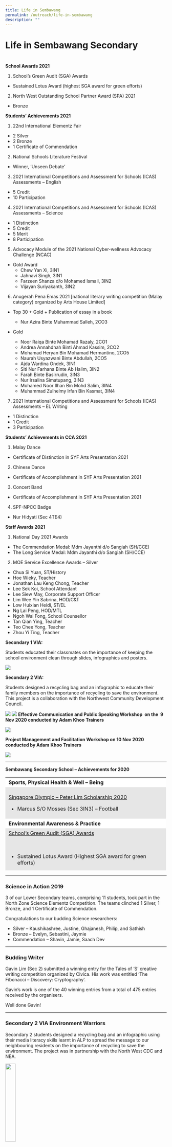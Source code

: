 ```yaml
---
title: Life in Sembawang
permalink: /outreach/life-in-sembawang
description: ""
---
```

# Life in Sembawang Secondary
# 

**School Awards 2021**

1. School’s Green Audit (SGA) Awards

*   Sustained Lotus Award (highest SGA award for green efforts)

2. North West Outstanding School Partner Award (SPA) 2021

*   Bronze

**Students’ Achievements 2021**

1. 22nd International Elementz Fair

*   2 Silver
*   2 Bronze
*   1 Certificate of Commendation

2. National Schools Literature Festival

*   Winner, ‘Unseen Debate’

3. 2021 International Competitions and Assessment for Schools (ICAS) Assessments – English

*   5 Credit
*   10 Participation

4. 2021 International Competitions and Assessment for Schools (ICAS) Assessments – Science

*   1 Distinction
*   5 Credit
*   5 Merit
*   8 Participation

5. Advocacy Module of the 2021 National Cyber-wellness Advocacy Challenge (NCAC)

*   Gold Award
    *   Chew Yan Xi, 3IN1
    *   Jahnavi Singh, 3IN1
    *   Farzeen Shanza d/o Mohamed Ismail, 3IN2
    *   Vijayan Suriyakanth, 3IN2

6. Anugerah Pena Emas 2021 \[national literary writing competition (Malay category) organized by Arts House Limited\]

*   Top 30 + Gold + Publication of essay in a book
    *   Nur Azira Binte Muhammad Salleh, 2CO3

*   Gold
    *   Noor Raiqa Binte Mohamad Razaly, 2CO1 
    *   Andrea Annahdhah Binti Ahmad Kassim, 2CO2 
    *   Mohamad Heryan Bin Mohamad Hermantino, 2CO5 
    *   Naurah Usyazwani Binte Abdullah, 2CO5 
    *   Ajda Wardina Ondek, 3IN1 
    *   Siti Nur Farhana Binte Ab Halim, 3IN2 
    *   Farah Binte Basirrudin, 3IN3 
    *   Nur Irsalina Simatupang, 3IN3 
    *   Mohamed Noor Ilhan Bin Mohd Salim, 3IN4 
    *   Muhammad Zulhelmy Irfan Bin Kasmat, 3IN4

7. 2021 International Competitions and Assessment for Schools (ICAS) Assessments – EL Writing

*   1 Distinction
*   1 Credit
*   3 Participation

**Students’ Achievements in CCA 2021**

1. Malay Dance

*   Certificate of Distinction in SYF Arts Presentation 2021

2. Chinese Dance

*   Certificate of Accomplishment in SYF Arts Presentation 2021

3. Concert Band

*   Certificate of Accomplishment in SYF Arts Presentation 2021

4. SPF-NPCC Badge

*   Nur Hidyati (Sec 4TE4)

**Staff Awards 2021**

1. National Day 2021 Awards

*   The Commendation Medal: Mdm Jayanthi d/o Sangiah (SH/CCE)
*   The Long Service Medal: Mdm Jayanthi d/o Sangiah (SH/CCE)

2. MOE Service Excellence Awards – Silver

*   Chua Si Yuan, ST/History
*   Hoe Wieky, Teacher
*   Jonathan Lau Keng Chong, Teacher
*   Lee Sek Koi, School Attendant
*   Lee Siew May, Corporate Support Officer
*   Lim Wee Yin Sabrina, HOD/C&T
*   Low Huixian Heidi, ST/EL
*   Ng Lai Peng, HOD/MTL 
*   Ngoh Wai Fong, School Counsellor
*   Tan Qian Ying, Teacher
*   Teo Chee Yong, Teacher
*   Zhou Yi Ting, Teacher

**Secondary 1 VIA:**

Students educated their classmates on the importance of keeping the school environment clean through slides, infographics and posters.

![](/images/sec1%20VIA.png)

**Secondary 2 VIA:**

Students designed a recycling bag and an infographic to educate their family members on the importance of recycling to save the environment. This project is a collaboration with the Northwest Community Development Council.

![](/images/sec2%20VIA.png)
![](/images/Sec2-rb3-1024x644.jpeg)
**Effective Communication and Public Speaking Workshop  on the  9 Nov 2020 conducted by Adam** **Khoo** **Trainers**

![](/images/effective%20comms.png)

**Project Management and Facilitation Workshop on 10 Nov 2020 conducted by Adam** **Khoo** **Trainers**

![](/images/project%20management.png)

* * *

**Sembawang Secondary School – Achievements for 2020**

<table width="491" style="box-sizing: inherit; border-collapse: collapse; border-spacing: 0px; max-width: 100%; height: 290px;"><tbody style="box-sizing: inherit;"><tr style="box-sizing: inherit; background: rgb(255, 255, 255);"><td style="box-sizing: inherit; padding: 5px 10px; width: 481.6px; text-align: left;"><strong style="box-sizing: inherit; font-weight: bold;">Sports, Physical Health &amp; Well – Being</strong></td></tr><tr style="box-sizing: inherit; background: rgb(230, 230, 230);"><td style="box-sizing: inherit; padding: 5px 10px; width: 481.6px;"><p style="box-sizing: inherit; font-size: 1em; text-align: left;"><span style="box-sizing: inherit; text-decoration: underline;">Singapore Olympic – Peter Lim Scholarship 2020</span></p><ul style="box-sizing: inherit;"><li style="box-sizing: inherit; text-align: left;">Marcus S/O Mosses (Sec 3IN3) – Football</li></ul></td></tr><tr style="box-sizing: inherit; background: rgb(255, 255, 255);"><td style="box-sizing: inherit; padding: 5px 10px; width: 481.6px;"><strong style="box-sizing: inherit; font-weight: bold;">Environmental Awareness &amp; Practice</strong></td></tr><tr style="box-sizing: inherit; background: rgb(230, 230, 230);"><td style="box-sizing: inherit; padding: 5px 10px; width: 481.6px;"><span style="box-sizing: inherit; text-decoration: underline;">School’s Green Audit (SGA) Awards</span><p style="box-sizing: inherit; font-size: 1em;">&nbsp;</p><ul style="box-sizing: inherit;"><li style="box-sizing: inherit;">Sustained Lotus Award (Highest SGA award for green efforts)</li></ul></td></tr><tr style="box-sizing: inherit; background: rgb(255, 255, 255);"><td style="box-sizing: inherit; padding: 5px 10px; width: 481.6px;"><strong style="box-sizing: inherit; font-weight: bold;">Community Awards</strong></td></tr><tr style="box-sizing: inherit; background: rgb(230, 230, 230);"><td style="box-sizing: inherit; padding: 5px 10px; width: 481.6px;"><span style="box-sizing: inherit; text-decoration: underline;">North West Outstanding School Partner Awards (SPA) 2020</span><p style="box-sizing: inherit; font-size: 1em;">&nbsp;</p><ul style="box-sizing: inherit;"><li style="box-sizing: inherit;">Silver</li></ul></td></tr><tr style="box-sizing: inherit; background: rgb(255, 255, 255);"><td style="box-sizing: inherit; padding: 5px 10px; width: 481.6px;">&nbsp;</td></tr><tr style="box-sizing: inherit; background: rgb(230, 230, 230);"><td style="box-sizing: inherit; padding: 5px 10px; width: 481.6px; text-align: center;"><strong style="box-sizing: inherit; font-weight: bold;">Student Awards</strong></td></tr><tr style="box-sizing: inherit; background: rgb(255, 255, 255);"><td style="box-sizing: inherit; padding: 5px 10px; width: 481.6px; text-align: center;"><strong style="box-sizing: inherit; font-weight: bold;">Cognitive</strong></td></tr><tr style="box-sizing: inherit; background: rgb(230, 230, 230);"><td style="box-sizing: inherit; padding: 5px 10px; width: 481.6px;"><p style="box-sizing: inherit; font-size: 1em; font-weight: 400;">21<sup style="box-sizing: inherit; font-size: 12px; line-height: 0; position: relative; vertical-align: baseline; top: -0.5em;">st</sup>&nbsp;Science Elements Competition (2020) – Gold Award</p><ul style="box-sizing: inherit; font-weight: 400;"><li style="box-sizing: inherit;">Chan Ting Ting Adelia Faith, 4TE1</li><li style="box-sizing: inherit;">Oon Shi En, 4TE1</li><li style="box-sizing: inherit;">Kyla Samuel David, 4TE1</li><li style="box-sizing: inherit;">Alagu Lakshmi Thiruppathi, 4TE1</li><li style="box-sizing: inherit;">Cheong Ying Zhe Justin, 4TE1</li></ul></td></tr><tr style="box-sizing: inherit; background: rgb(255, 255, 255);"><td style="box-sizing: inherit; padding: 5px 10px; width: 481.6px;"><p style="box-sizing: inherit; font-size: 1em; font-weight: 400;">SUTD 3D Printing and Design Innovation Challenge 2020</p><ul style="box-sizing: inherit; font-weight: 400;"><li style="box-sizing: inherit;">Runner-up</li></ul></td></tr><tr style="box-sizing: inherit; background: rgb(230, 230, 230);"><td style="box-sizing: inherit; padding: 5px 10px; width: 481.6px;"><p style="box-sizing: inherit; font-size: 1em; font-weight: 400;">2020 Animation and Game Making (AGM) Competition</p><ul style="box-sizing: inherit; font-weight: 400;"><li style="box-sizing: inherit;">Montoro Shannen Perez, 2CO5 – Animation category – Bronze</li><li style="box-sizing: inherit;">Kok Jun Qi, 3IN5 – Game category – Bronze</li></ul></td></tr><tr style="box-sizing: inherit; background: rgb(255, 255, 255);"><td style="box-sizing: inherit; padding: 5px 10px; width: 481.6px;"><p style="box-sizing: inherit; font-size: 1em; font-weight: 400;">18th National Secondary Schools Chinese Creative Writing Competition (organized by Singapore Hokkien Huay Kuan)</p><ul style="box-sizing: inherit; font-weight: 400;"><li style="box-sizing: inherit;">Teoh Ji En, 2CO1 – Lower Secondary Bronze Award</li></ul></td></tr><tr style="box-sizing: inherit; background: rgb(230, 230, 230);"><td style="box-sizing: inherit; padding: 5px 10px; width: 481.6px;"><p style="box-sizing: inherit; font-size: 1em; font-weight: 400;">Live On Design Competition (organized by National Organ Transplant Unit)</p><ul style="box-sizing: inherit; font-weight: 400;"><li style="box-sizing: inherit;">Ong Zi Yan, 3IN3 – Distinction</li></ul></td></tr><tr style="box-sizing: inherit; background: rgb(255, 255, 255);"><td style="box-sizing: inherit; padding: 5px 10px; width: 481.6px;"><p style="box-sizing: inherit; font-size: 1em; font-weight: 400;"><b style="box-sizing: inherit; font-weight: bold;">Community Awards</b></p></td></tr><tr style="box-sizing: inherit; background: rgb(230, 230, 230);"><td style="box-sizing: inherit; padding: 5px 10px; width: 481.6px;"><p style="box-sizing: inherit; font-size: 1em; font-weight: 400;">North West Outstanding All Rounder Student (OARS) Award 2020</p><ul style="box-sizing: inherit;"><li style="box-sizing: inherit; font-weight: 400;">Jezebel Olsen (Sec 4TE4)</li><li style="box-sizing: inherit; font-weight: 400;">Loke Lagu (Sec 4TE4)</li></ul></td></tr><tr style="box-sizing: inherit; background: rgb(255, 255, 255);"><td style="box-sizing: inherit; padding: 5px 10px; width: 481.6px;"><p style="box-sizing: inherit; font-size: 1em; font-weight: 400;"><b style="box-sizing: inherit; font-weight: bold;">Community service, adventure, skills development and physical recreation</b></p></td></tr><tr style="box-sizing: inherit; background: rgb(230, 230, 230);"><td style="box-sizing: inherit; padding: 5px 10px; width: 481.6px;"><span lang="EN-SG" style="box-sizing: inherit;">National Youth Achievement Award<u style="box-sizing: inherit;"></u><u style="box-sizing: inherit;"></u></span><p style="box-sizing: inherit; font-size: 1em;">&nbsp;</p><p style="box-sizing: inherit; font-size: 1em;"><u style="box-sizing: inherit;"></u><span lang="EN-SG" style="box-sizing: inherit;">·&nbsp;&nbsp;&nbsp;&nbsp;&nbsp;&nbsp;&nbsp;&nbsp;&nbsp;</span><u style="box-sizing: inherit;"></u><span lang="EN-SG" style="box-sizing: inherit;">Silver (15 students)<u style="box-sizing: inherit;"></u><u style="box-sizing: inherit;"></u></span></p><p style="box-sizing: inherit; font-size: 1em;"><u style="box-sizing: inherit;"></u><span lang="EN-SG" style="box-sizing: inherit;">·&nbsp;&nbsp;&nbsp;&nbsp;&nbsp;&nbsp;&nbsp;&nbsp;&nbsp;</span><u style="box-sizing: inherit;"></u><span lang="EN-SG" style="box-sizing: inherit;">Bronze (47 students)</span></p></td></tr><tr style="box-sizing: inherit; background: rgb(255, 255, 255);"><td style="box-sizing: inherit; padding: 5px 10px; width: 481.6px; text-align: center;"><span lang="EN-SG" style="box-sizing: inherit;"><b style="box-sizing: inherit; font-weight: bold;">Staff Awards</b></span></td></tr><tr style="box-sizing: inherit; background: rgb(230, 230, 230);"><td style="box-sizing: inherit; padding: 5px 10px; width: 481.6px; text-align: center;"><span lang="EN-SG" style="box-sizing: inherit;"><b style="box-sizing: inherit; font-weight: bold;">National Day Awards</b></span></td></tr><tr style="box-sizing: inherit; background: rgb(255, 255, 255);"><td style="box-sizing: inherit; padding: 5px 10px; width: 481.6px;"><p style="box-sizing: inherit; font-size: 1em; font-weight: 400;">The Commendation Medal</p><ul style="box-sizing: inherit; font-weight: 400;"><li style="box-sizing: inherit;">Mr Loke Cheok Meng Shamen (Year Head (Upper Sec)</li></ul></td></tr><tr style="box-sizing: inherit; background: rgb(230, 230, 230);"><td style="box-sizing: inherit; padding: 5px 10px; width: 481.6px;">The Long Service Medal<u style="box-sizing: inherit;"></u><u style="box-sizing: inherit;"></u><p style="box-sizing: inherit; font-size: 1em;">&nbsp;</p><p style="box-sizing: inherit; font-size: 1em;"><u style="box-sizing: inherit;"></u>·&nbsp;&nbsp;&nbsp;&nbsp;&nbsp;&nbsp;&nbsp;&nbsp;&nbsp;<u style="box-sizing: inherit;"></u>Mdm Ng Lai Peng (HOD/MT)<u style="box-sizing: inherit;"></u><u style="box-sizing: inherit;"></u></p><p style="box-sizing: inherit; font-size: 1em;"><u style="box-sizing: inherit;"></u>·&nbsp;&nbsp;&nbsp;&nbsp;&nbsp;&nbsp;&nbsp;&nbsp;&nbsp;<u style="box-sizing: inherit;"></u>Mr Abdul Rashid Bin Jumadi (Education Workshop Instructor)</p></td></tr><tr style="box-sizing: inherit; background: rgb(255, 255, 255);"><td style="box-sizing: inherit; padding: 5px 10px; width: 481.6px; text-align: center;"><b style="box-sizing: inherit; font-weight: bold;">Caring Teacher Awards</b></td></tr><tr style="box-sizing: inherit; background: rgb(230, 230, 230);"><td style="box-sizing: inherit; padding: 5px 10px; width: 481.6px;">The Caring Teacher Awards 2020 (organized by NIE) – School Level (Secondary)<u style="box-sizing: inherit;"></u><u style="box-sizing: inherit;"></u><p style="box-sizing: inherit; font-size: 1em;">&nbsp;</p><p style="box-sizing: inherit; font-size: 1em;"><u style="box-sizing: inherit;"></u>·&nbsp;&nbsp;&nbsp;&nbsp;&nbsp;&nbsp;&nbsp;&nbsp;&nbsp;<u style="box-sizing: inherit;"></u>Ms Tan Qian Ying<u style="box-sizing: inherit;"></u><u style="box-sizing: inherit;"></u></p><p style="box-sizing: inherit; font-size: 1em;"><u style="box-sizing: inherit;"></u>·&nbsp;&nbsp;&nbsp;&nbsp;&nbsp;&nbsp;&nbsp;&nbsp;&nbsp;<u style="box-sizing: inherit;"></u>Mr Oon Boon Keong<u style="box-sizing: inherit;"></u><u style="box-sizing: inherit;"></u></p><p style="box-sizing: inherit; font-size: 1em;"><u style="box-sizing: inherit;"></u>·&nbsp;&nbsp;&nbsp;&nbsp;&nbsp;&nbsp;&nbsp;&nbsp;&nbsp;<u style="box-sizing: inherit;"></u>Mdm Zhou Yi Ting</p></td></tr></tbody></table>

* * *

### Science in Action 2019

3 of our Lower Secondary teams, comprising 11 students, took part in the North Zone Science Elementz Competition. The teams clinched 1 Silver, 1 Bronze, and 1 Certificate of Commendation.

Congratulations to our budding Science researchers:

*   Silver – Kaushikashree, Justine, Ghajanesh, Philip, and Sathish
*   Bronze – Evelyn, Sebastini, Jaymie
*   Commendation – Shavin, Jamie, Saach Dev

* * *

### Budding Writer

Gavin Lim (Sec 2) submitted a winning entry for the Tales of ‘S’ creative writing competition organized by Civica. His work was entitled ‘The Fibonacci – Discovery: Cryptography’.

Gavin’s work is one of the 40 winning entries from a total of 475 entries received by the organisers.

Well done Gavin!

* * *

### Secondary 2 VIA Environment Warriors

Secondary 2 students designed a recycling bag and an infographic using their media literacy skills learnt in ALP to spread the message to our neighbouring residents on the importance of recycling to save the environment. The project was in partnership with the North West CDC and NEA.


<img src="/images/Recycling-Bag-522x1024.png" 
     style="width:25%">

Recycling Bag designed by students.

* * *

### Secondary 1 VIA Environment Warriors

Secondary 1 students picked litter at East Coast Park to raise awareness of the consequences of not throwing litter into the bin. After which, students designed digital posters to educate their peers.

![](/images/VIA1.png)

* * *

### Chinese Dance – Debut SYF Performance 2019

A newly established CCA in Sembawang Secondary School, the Chinese Dance team participated in the 2019 Singapore Youth Festival and achieved the Certificate of Accomplishment. The team has learnt the importance of teamwork and developed cultural awareness through performing arts.

![](/images/Chinese-Dance.jpeg)

* * *

### **Budding Scientists @ SMB**

“Sembawang Secondary School participated in the 20th International Elementz Science Research Conference and Exhibition (2019) organized by Anderson Serangoon Junior College. Elementz is a prestigious annual competition that accords recognition to students who have conducted exemplary scientific research.

This year, one team – comprising of five Secondary 4 students – was put forward to present their scientific findings and exchange views with other young scientists from Singapore and overseas during the conference. Heng Yu Jie, Looh Shi Xiang Skyler, Shiu Julius Billian, R Karthik and Wai Qi Min spent two months refining and executing their research project.

The project entitled “Upside-down gardening: A complementary method to enhance Singapore’s urban gardens” aimed to maximize the limited space in Singapore’s burgeoning urban gardens, allowing everyday Singaporeans to produce their own organic fruits, vegetables and herbs right in their own homes. The project objectives were to ascertain how this form of gardening affects the yield and productivity of common garden plants. Through this project, a model for a home-grown upside-down garden was established and made available for replication to expand the green areas in Singapore.

The team was conferred the Bronze Award by the Guest of Honour, Mr Tan Bee Teck (MOE’s Director of IT, and GovTech’s Cluster Director for Education) at the conclusion of the Elementz Conference. This is a testament to the students’ dedication to sound scientific experimentation and commitment to excellence. The students would like to extend their gratitude to Mrs Johanna Santarossa (teacher mentor), Mr Ernest Yu, Mr Wong Jie, Mr Singh, Mr Lee and Mr Goh for their unwavering support and guidance throughout the Conference.

![](/images/2019-Elementz-Science-Competition.jpeg)

* * *

### **Secondary 4 and 5 VIA Carnival**

Secondary 4 and 5 students planned and executed the VIA Carnival on 30th March 2019, with  various activity booths which attracted many parents, teachers, and students. The VIA carnival is a means for graduating students to showcase their journey towards becoming Leaders & Change-Makers in serving the community.

![](/images/VIA-1.jpeg)

![](/images/VIA-2.jpeg)

* * *

### **Emerging Leaders in Action**

A 2D/1 N residential leadership camp was conducted on Friday 15 and Saturday 16 March 2019. Student Leader EXCOs planned the programme for the Sec 2 student leaders with the objective of enhancing leadership skills and building better team dynamism.

![Elc Camp](https://sembawangsec.moe.edu.sg/wp-content/uploads/2019/04/ELC-Camp.jpg)

* * *

### SMB Youth Run

Our annual SMB YOUTH RUN was held on Friday 8 March 2019 at the Lower Seletar Reservoir for the second year. Staff and students were in high spirits and actively participated in the mass run. The Youth Run develops SMB House spirit and provides opportunity for students and staff to engage in a healthy workout.

[![Yr1](https://sembawangsec.moe.edu.sg/wp-content/uploads/2019/04/YR1-150x150.jpg)](https://sembawangsec.moe.edu.sg/wp-content/uploads/2019/04/YR1.jpg)

[![Yr2](https://sembawangsec.moe.edu.sg/wp-content/uploads/2019/04/YR2-150x150.jpg)](https://sembawangsec.moe.edu.sg/wp-content/uploads/2019/04/YR2.jpg)

[![Yr3](https://sembawangsec.moe.edu.sg/wp-content/uploads/2019/04/YR3-150x150.jpg)](https://sembawangsec.moe.edu.sg/wp-content/uploads/2019/04/YR3.jpg)

[![Yr4](https://sembawangsec.moe.edu.sg/wp-content/uploads/2019/04/YR4-150x150.jpg)](https://sembawangsec.moe.edu.sg/wp-content/uploads/2019/04/YR4.jpg)

  

[![Yr5](https://sembawangsec.moe.edu.sg/wp-content/uploads/2019/04/YR5-150x150.jpg)](https://sembawangsec.moe.edu.sg/wp-content/uploads/2019/04/YR5.jpg)

[![Yr6](https://sembawangsec.moe.edu.sg/wp-content/uploads/2019/04/YR6-150x150.jpg)](https://sembawangsec.moe.edu.sg/wp-content/uploads/2019/04/YR6.jpg)

[![Yr7](https://sembawangsec.moe.edu.sg/wp-content/uploads/2019/04/YR7-150x150.jpg)](https://sembawangsec.moe.edu.sg/wp-content/uploads/2019/04/YR7.jpg)

[![Yr8](https://sembawangsec.moe.edu.sg/wp-content/uploads/2019/04/YR8-150x150.jpg)](https://sembawangsec.moe.edu.sg/wp-content/uploads/2019/04/YR8.jpg)

  

[![Yr9](https://sembawangsec.moe.edu.sg/wp-content/uploads/2019/04/YR9-150x150.jpg)](https://sembawangsec.moe.edu.sg/wp-content/uploads/2019/04/YR9.jpg)

[![Yr10](https://sembawangsec.moe.edu.sg/wp-content/uploads/2019/04/YR10-150x150.jpg)](https://sembawangsec.moe.edu.sg/wp-content/uploads/2019/04/YR10.jpg)

[![Yr11](https://sembawangsec.moe.edu.sg/wp-content/uploads/2019/04/YR11-150x150.jpg)](https://sembawangsec.moe.edu.sg/wp-content/uploads/2019/04/YR11.jpg)

[![Yr12](https://sembawangsec.moe.edu.sg/wp-content/uploads/2019/04/YR12-150x150.jpg)](https://sembawangsec.moe.edu.sg/wp-content/uploads/2019/04/YR12.jpg)

  

[![Yr13](https://sembawangsec.moe.edu.sg/wp-content/uploads/2019/04/YR13-150x150.jpg)](https://sembawangsec.moe.edu.sg/wp-content/uploads/2019/04/YR13.jpg)

[![Yr14](https://sembawangsec.moe.edu.sg/wp-content/uploads/2019/04/YR14-150x150.jpg)](https://sembawangsec.moe.edu.sg/wp-content/uploads/2019/04/YR14.jpg)

[![Yr15](https://sembawangsec.moe.edu.sg/wp-content/uploads/2019/04/YR15-150x150.jpg)](https://sembawangsec.moe.edu.sg/wp-content/uploads/2019/04/YR15.jpg)

[![Yr16](https://sembawangsec.moe.edu.sg/wp-content/uploads/2019/04/YR16-150x150.jpg)](https://sembawangsec.moe.edu.sg/wp-content/uploads/2019/04/YR16.jpg)

  

[![Yr17](https://sembawangsec.moe.edu.sg/wp-content/uploads/2019/04/YR17-150x150.jpg)](https://sembawangsec.moe.edu.sg/wp-content/uploads/2019/04/YR17.jpg)

  

* * *

### Silver Award

[![Silver Award](https://sembawangsec.moe.edu.sg/wp-content/uploads/2019/04/Silver-Award.jpg)](https://sembawangsec.moe.edu.sg/wp-content/uploads/2019/04/Silver-Award.jpg)

Silver Award

* * *

### **SMB celebrates Total Defence Day**

The Total Defence theme for 2019 is “Together We Keep Singapore Strong”, which focuses on the many ways we can put Total Defence into action in our everyday lives. For Sembawang Secondary this year, we invited Lieutenant Colonel Richard Koh, Commandant NCC, to share about his various experiences while working as a regular in the military, as well as how these are related to the five pillars of Total Defence.

LTC Koh’s sharing was engaging for the students, where they learnt about resilience and responsibility through the sharing of his interesting anecdotes. Not only that, they were also able to see the importance and relevance of Total Defence in their everyday life, and why it is important to practice and commemorate Total Defence – As no one owes Singapore a living, and it is our duty and responsibility to protect the country.

The students were also introduced to the sixth pillar of Defence – Digital Defence, where they learnt that cyber-security threats and disinformation are a serious danger to Singapore, and why the citizens of Singapore need to be vigilant against them. All in all, the commemoration of Total Defence was a meaningful affair at Sembawang Secondary and the students were able to understand that Total Defence is not just a yearly affair, but also an everyday responsibility.

![Total Defence 2019](https://sembawangsec.moe.edu.sg/wp-content/uploads/2019/04/Total-Defence-2019.png)

* * *

### **Chinese New Year 2019** 

SMB celebrated Chinese New Year on  4 Feb 2019. Students used red packets to decorate their classes, and prepared hampers for various beneficiaries. This is an annual activity to promote respect and care for others. As is our usual practice, we also hosted residents of the Singapore Christian Home during the celebrations. Our guests were treated to a showcase of festivities, and received goodie bags to add to the joyous occasion. All in attendance also reflected on the significance of CNY and the rich cultural diversity in our country.

![Chinese New Year 2019](https://sembawangsec.moe.edu.sg/wp-content/uploads/2019/04/Chinese-New-Year-2019.jpg)

* * *

### History Challenge

Secondary 3 Express History students Benjamin Teng, Muhd Darwin, Dahlia, and Haziem Qawiem participated in the MOE History Challenge on 27 June 2018. The event was supported by the NUS History Department.

Through the History Challenge, our students were able to engage in the disciplinary aspects of history, display in-depth knowledge of the subject and apply conceptual understanding across different periods. The students also attended a seminar by Dr Ho Chi Tim on _Nation-building in Historical Context._ Students were challenged to explore the history of colonial Singapore.

[![History](https://sembawangsec.moe.edu.sg/wp-content/uploads/2018/10/History.jpg)](https://sembawangsec.moe.edu.sg/wp-content/uploads/2018/10/History.jpg)

* * *

### Pursuing Joy of Learning in Math

International Competitions and Assessments for Schools (ICAS) for Mathematics

*   12 Merit, 6 Credit and 2 Distinctions

Singapore Mathematical Olympiad (SMO)

*   1 honourable mention (Junior Category)

[![Math Olympian](https://sembawangsec.moe.edu.sg/wp-content/uploads/2018/10/Math-Olympian.jpg)](https://sembawangsec.moe.edu.sg/wp-content/uploads/2018/10/Math-Olympian.jpg)

* * *

### Leaders and Change-Makers in Action

Secondary 3 students visited residents from Sunlove Home at Marsiling and Thye Hua Kwan Senior Activities Centre at Ang Mo Kio. During the visit, students interacted with the Sunlove Home residents and played interactive games with them. They also helped to paint old and rusty gates of some of the residents’ homes. Sec 3 change-makers have shown care and concern for the community. Well done!

[![Sec 3 Via](https://sembawangsec.moe.edu.sg/wp-content/uploads/2018/10/Sec-3-VIA-217x300.jpg)](https://sembawangsec.moe.edu.sg/wp-content/uploads/2018/10/Sec-3-VIA.jpg)

* * *

### Budding Writers in Action

Muhammad Hidayat with this short story titled ‘Gara-Gara Kaca Mata’ (Because of a pair of glasses) published in the Berita Harian’s (BH) Gen-G on 27th September 2018. He was also awarded a book prize by Berita Harian, Singapore Press Holdings.[![Budding Writers 1](https://sembawangsec.moe.edu.sg/wp-content/uploads/2018/10/Budding-Writers-1-225x300.jpg)](https://sembawangsec.moe.edu.sg/wp-content/uploads/2018/10/Budding-Writers-1.jpg)

Dg Muhammad Aqil with this short story titled ‘Terselamat’ (Saved) published in the Berita Harian’s (BH) Gen-G on 1st October 2018. He was also awarded a book prize by Berita Harian, Singapore Press Holdings.

[![Budding Writers 2](https://sembawangsec.moe.edu.sg/wp-content/uploads/2018/10/Budding-Writers-2-e1539913336870-225x300.jpg)](https://sembawangsec.moe.edu.sg/wp-content/uploads/2018/10/Budding-Writers-2.jpg)

* * *

### T-Net Club Champs

On 25 and 26 Aug 2018, our soccer boys participated in the T-Net Club competition jointly organised by N-Net club and Punggol Secondary School. Both divisions emerged as champions. Well done Sembawang!

[![Tnet](https://sembawangsec.moe.edu.sg/wp-content/uploads/2018/09/TNET.jpg)](https://sembawangsec.moe.edu.sg/wp-content/uploads/2018/09/TNET.jpg)

* * *

### 2018年全国中学编采比赛  
Create Your Own Newspaper Competition

胜宝旺中学参加了由《早号逗号》和华文学习委员会主办的“全国中学生编采比赛“，荣获了低年级组三等奖。得奖名单：  
李心儿 Cassandra Lee Xin Er, 周恩嘉 Choh En Jia, 林湧翔 Samuel Lim Yong Xiang, 郑紫静 Tee Zi Jing

[![Chinese Newspaper 1](https://sembawangsec.moe.edu.sg/wp-content/uploads/2018/09/Chinese-Newspaper-1.jpg)](https://sembawangsec.moe.edu.sg/wp-content/uploads/2018/09/Chinese-Newspaper-1.jpg)

[![Chinese Newspaper 2](https://sembawangsec.moe.edu.sg/wp-content/uploads/2018/09/Chinese-Newspaper-2.jpg)](https://sembawangsec.moe.edu.sg/wp-content/uploads/2018/09/Chinese-Newspaper-2.jpg)

[![](https://sembawangsec.moe.edu.sg/wp-content/uploads/2018/09/Chinese-Newspaper-3-205x300.jpg)](https://sembawangsec.moe.edu.sg/wp-content/uploads/2018/09/Chinese-Newspaper-3.jpg)

* * *

###  Champion Debaters

On 21 July, our Secondary 4 Literature students participated in the Debate competition at the National Schools Literature Festival 2018, which is the biggest literary festival for students in Singapore and has provided a powerful platform to develop students’ passion and love for literature. We are proud to announce that our team emerged Champion for the Upper Secondary Unseen Debate Competition as our representatives impressed the judges with their articulate and persuasive presentations.

![Champion Debaters](https://sembawangsec.moe.edu.sg/wp-content/uploads/2018/09/Champion-Debaters.jpg)

* * *

### **SMB@Maker Faire Singapore 2018  
_August 2018_**

At the recent public event, held between 17 and 19 August, we showcased creations by our students at an exhibit under the Infocom Media Development Authority (IMDA). A total of 10 schools were selected to feature their Digital Maker projects after attending a workshop to code a Micro:bit using a simple programming software and apply their coding knowledge to make scientifically-sound and technologically-enhanced products. Our students had the opportunity to interact with members of the public and explain how their projects would be used to help the larger community. One of the two projects aim to help children overcome their fear of the dark while the other was created with the intention to help the elderly see better in the dark.

![](https://sembawangsec.moe.edu.sg/wp-content/uploads/2018/09/MF-1024x360.jpg)

* * *

### **We Are Singapore!  
**August 2018

National Day Celebrations 2018 started off with an observance ceremony by selected uniformed group members. The Hall was a sea of red and white as both staff and students of the school came dressed in our national colours. What followed were some games and a singalong session of our favourite National Day songs.  Here are some well-wishes from our students for Singapore!

_“Happy Birthday Singapore!  I hope we will continue to prosper and grow together!  Without Singapore, all of us would not be where we are today.”_  
_Brenda Muk, 4TE1_

_Happy Birthday Singapore!  We hope that Singapore will continue to strive for the better and our country will continue to celebrate our diversity for years to come._  
_Jason Yeo, 4TE1_

![Ndp2018](https://sembawangsec.moe.edu.sg/wp-content/uploads/2018/08/NDP2018.jpg)

* * *

### National Day 2018

![](https://sembawangsec.moe.edu.sg/wp-content/uploads/2018/08/11.jpg)

![National Day 2](https://sembawangsec.moe.edu.sg/wp-content/uploads/2018/08/12.jpg)

![National Day 3](https://sembawangsec.moe.edu.sg/wp-content/uploads/2018/08/13.jpg)

![National Day 4](https://sembawangsec.moe.edu.sg/wp-content/uploads/2018/08/14.jpg)

* * *

### National Service – The Call of Duty

![](https://sembawangsec.moe.edu.sg/wp-content/uploads/2018/08/National-Service-Talk-1024x768.jpg)

(from left to right: Mr Shamen Loke/YH, Mr Hasnol Bin Lokman (Class of 2011), Mr Muhammad Syafiq Bin Mohd Sharif (class of 2012), Mr Lim Zhi Wen Nichol (class of 2011), Mr Asraf Bin Asuir (class of 2011), Mr Ong Wei Jin/HOD CCE)

4 of our alumni visited the school to address the Secondary 3 students on National Service (NS) and its importance. The 4 NSmen also shared tips on preparation for NS, and their personal journeys in NS.

* * *

### Sound of Unity

Unity in Diversity, Vibrancy in Colours and Community Harmony! All these paint the picture of our community. As part of our CCE curriculum, our Values-In-Action (VIA) project helps to create an awareness of community issues and also encourages action and advocacy. To increase the sense of belonging within the Sembawang Community, our secondary 2 students embarked on a Mural Painting VIA project this year.

The idea was conceived in 2017 when selected secondary 2 students presented their Applied Learning Programme (ALP) project at the Canberra Day event. Their idea was to foster a sense of community belonging and harmony within Sembawang Community by putting up Mural Paintings depicting art works that combine different ethnic instruments around the HDB blocks in Sembawang estate. During the presentation, the project idea was well-received by the residents and MP for Sembawang GRC (Canberra), Dr Lim Wee Kiak. Thus, in 2018, the school decided to implement the project which involved all the students from the secondary 2 classes as part of their VIA project. The duration of the project lasted one semester, from January to May 2018, and their completed works had just been put up recently. The integration of Citizenship Education (CE) through this VIA project had a great impact on our students. Our students found the project to be meaningful and have created a positive impact on the community.

![](https://sembawangsec.moe.edu.sg/wp-content/uploads/2018/08/Mural-1024x563.png)

**Students’ Thoughts on the Project…**

**ARNAVI D/O TAMILSELVEN (2CO5)** – I have learnt the values of Respect and Responsibility. This project is a group effort. I have learnt that we need to respect our team-mates’ opinion and also do our own part in the project. Through the mural painting project, I have learnt about instruments that symbolise the different races. Combining them together allows one to think about living harmoniously.

**NUR AQIILAH BINTE SALAHUDIN (2CO4)** – I used my creativity to do the art work, which allows my brain to think constantly. When we received feedback about the art work, I learnt to be resilient by being receptive to the feedback, being positive and making amendments to enhance it. I was able to think out of the box and persevere in completing the art piece to benefit the Sembawang Community.

* * *

### Helping Hands

HOD PE/CCA Mr Janarthanam was busy training our school boys for an upcoming Track and Field Championship at Woodlands stadium when he noticed a man who had suddenly collapsed to the ground clutching desperately onto the blades of grass where he had fallen. Just a few moments before that, the man had walked past Mr Janar and his students!

Sensing that the man needed help, Mr Janar and the boys strode quickly to render help. Several other concerned public members also gathered around the man.

HOD quickly ordered 2 of his students to inform stadium stewards the incident and to bring along an AED device. HOD also informed one of the boys to call for an ambulance. Other members of the public who were there also tried to render aid to the stricken man. As there was no response from the man and no visible sign of breathing, HOD then applied chest compressions. Others also helped to revive the man.

After some time, stadium stewards and experienced lifeguards from the nearby Woodlands swimming pool arrived and proceeded to administer the AED while still trying to give compressions. A total of two shocks were given before the emergency services arrived and took over.![](https://sembawangsec.moe.edu.sg/wp-content/uploads/2018/08/Helping-Hands-300x200.jpg)

Mr Janar added, “As for our school boys, I’m proud that they responded in such an emergency showing care and concern and displaying civic mindedness.”

A month after the incident, Mr Janar received a phone call from officers of the Woodlands stadium to convey the message that the man was put in intensive care unit for three days before regaining consciousness. He wanted very much to thank the boys and those who attended to him and managed to do so at a national ceremony on 4 Feb 2018 at the OCBC Arena Sports Hub where Mr Janar and his students received Certificates of Commendation as part of Survivor Awards 2018. Mr Janar and his students also received a congratulatory note from Minister for Education, Mr Ng Chee Meng.

CPR is taught to all Sec 1 and Sec 2 students in Term 3 during the Outdoor Education lesson as part of the PE syllabus.

Kudos to Sembawang!

* * *

### Lights, Camera, Geography!

“Sembawang is special. How can we make it even better?” asks Mdm Masriani of her Secondary 2 Geography students. Thus commences her students’ journey into creative problem-solving for the current batch of Sec 2 students as part of their Applied Learning Programme in Geography.

As part of introducing students to geographical investigations in Housing, students in Sembawang Secondary School are challenged each year to identify ways to improve the community in Sembawang.

Working in groups of 4, students interview residents and collate data to gather information on the needs of residents in the school’s neighbourhood. Back in the school, students then propose creative solutions to improve the community. The twist? Students are only allowed to present their information in a self-made 3-minute video production. Wondering why? At Sembawang, we combine Geography with Media Literacy — so that our students not only find solutions but know how to present them!

![](https://sembawangsec.moe.edu.sg/wp-content/uploads/2018/08/Geo2-267x300.jpg)

The solutions proposed by students include improvements to the transport facilities, building a hawker centre for residents, and encouraging the return of trays at food courts. As for Cinta and her group, they zoomed in on improving the social etiquette in food courts and hawker centres.

Ninuri Ruwansi, a Sec 2 student, shared her experience. ‘We interviewed residents to find out how to further develop the facilities in Sembawang and most mentioned that the cleanliness of the food court could be further improved. Through our observation, we realized that this could be because customers at food courts usually do not return their trays. In order to raise the awareness of the consequences of not returning the trays, we prepared stickers for the food tables as a reminder to the patrons of the food courts.”

“At first I found the task challenging. We were hesitant to ask the residents our interview questions as we were not sure if they would be able to understand our questions that is mostly based on Geography concepts. We learnt to adapt and break it down into many simpler questions.” says Cinta Hannah Binte Hairulzahri, a group leader.

![](https://sembawangsec.moe.edu.sg/wp-content/uploads/2018/08/Geo1-300x199.jpg)

“It was also difficult to get residents to be featured in our video. Most of them were shy and walked away from us upon knowing our request. However, we persevered and were able to get more than the required number of respondents needed.” added Ninuri.

“These learning experiences are all part of developing our students to be change-makers and to impact the community positively. In addition, this project builds confidence and opens students up to the possibilities afforded by digital tools,” says Ms Munirah, the project coordinator and Geography Subject Head.

Ms Munirah adds, “Students are inherently creative and we are merely unleashing this creativity for the greater good.”

* * *

### Boats Ahoy!

In 2016, Sembawang Secondary School opted to introduce Dragon Boating into our outdoor education enrichment programme for Sec 2 students. What appealed to us was the inherent teamwork and resilience which can be developed through the sport. In addition, dragon boating blended suitably with our Learning for Life programme.

![](https://sembawangsec.moe.edu.sg/wp-content/uploads/2018/08/Dragon-Boat-300x206.jpg)

We believe that teamwork, caring for one another, and resilience are traits that are vital for our students so that they can become confident and concerned citizens of the future. Our aim was also to expose students to outdoor experiential learning so that they will be engaged in lifelong physical fitness pursuits when they graduate from school and into life. As part of the programme, our students learnt the necessary skills, knowledge, and risk management planning required for such a sport.

The introduction of dragon boating has been well received by student and teachers alike. It allows students to be bold, to pursue adventure, and to persevere,” says Mr S. Janarthanam, HOD PE & CCA.

* * *

### Sembawang is 20!

Guests were treated to innovative student entertainment acts at Sembawang Secondary’s 20th Speech and Prize-Giving Day on 13 April 2018. The Guest of Honour was Dr Lim Wee Kiak, Advisor to Canberra Grassroots Organisations.

This Year’s theme – ‘The Best Me’ – is a shout-out to the school community to continue to strive for progress in all spheres in our journey towards excellence.

Almost 200 staff and students received awards. The event was also graced by the school’s first Principal Mrs Tang-Chan Yueh Tarn. The ceremony closed off with a dinner reception, but not before a gusto performance of the school song led by our Student Councillors.

![](https://sembawangsec.moe.edu.sg/wp-content/uploads/2018/08/Speech-Day.png)

Strive, Serve and Soar Sembawang!

* * *

### SMB Youth Games

### 29 June 2018

The much awaited SMB Youth Games was held at the Woodlands Stadium this year. The students and staff entered into the spirit of the occasion by donning the House Attire. The event started off at 7.30am with Morning Assembly followed by the Opening Ceremony. The first event was the Mass Run. It was lovely to see many our students determined to complete the Mass Run in the fastest possible time. Once the 100m races began, the air was filled with the cheering for the athletes.

However, it started to rain at about 9am and everyone took shelter at the grandstand after the lightning alert. While waiting for the rain to subside and the lightning alert to go away, students and teachers practised their House cheering. The wet weather continued but the SMB spirit was not dampened. Blue Marlins was leading the SMB Youth Games when we ended the event. Despite the rain, we all had fun running the Mass Run, cheering for the athletes and enjoying the refreshment that was provided.  Well done to all who took part!

![Youth Run 2018](https://sembawangsec.moe.edu.sg/wp-content/uploads/2018/07/Youth-Run-2018.png)

* * *

### **Explorations in Sci – Fun with Micro:bits’ Workshop  
**

### **_May_**

The Science Department, led by teacher champion Mr Gary Lim, and supported by Ms Tan Hui Nah, Ms Caroline Eu, and our ICT Associate Ms Elynn Pang, ran a three day coding workshop for the Secondary 1E students. In this workshop, students had the opportunity to code a Micro:bit using a simple programming software and apply their coding knowledge to make scientifically-sound and technologically-enhanced products.

Students enjoyed creating products such as automatic sensor lights and musical keyboards during the workshop. Some of their products were submitted to be showcased at the upcoming Maker Faire Singapore exhibition and we are proud that 2 projects were selected! Sembawang Secondary School is one of 10 schools selected by Info-communications Media Development Authority to be a part of this public event.

The students involved in the selected works are Siah Jaymie (1EX2), Adreeana Nasrin Binti Mohidin (1EX2), Evelyn Carolyn Indriani Binte Aman (1EX2) and Sebastini Faith Manimohan (1EX2).

Video Player

00:00

01:15

* * *

Secondary 1 Drama Enrichment Programme
======================================

### Term 1 – 2

Our Secondary 1 Literature students got to experience drama first hand through an 8-week drama workshop series. Using their literature play-text _Cars and other plays_, the students gained a deeper understanding of the plays that they were studying as well as what drama entails when it is performed, bringing what they learn to life.

_“The programme is very useful, and it makes us work together. I even think that it should carry on next year for the new secondary 1 pupils!”_  
NG KAI BOON, 1EX1

_“I am way too shy to speak up at first, but now I can speak with confidence.”_  
YEE SHIN, 1EX4

_“I learnt that if I think positively, I can achieve what I want.”_  
TASMIYAH, 1EX1

![Drama](https://sembawangsec.moe.edu.sg/wp-content/uploads/2017/04/Drama.jpg)

* * *

### Speech and Prize Giving Day 2018

### 13 April 2018

The Speech and Prize Giving Day was a special one because it is also Sembawang Secondary School’s 20th birthday. It was a celebration of both our staff and student’s achievements as well as the diverse talents that exist in our vibrant school community. A ceremonial parade also showcased the grit and discipline of our uniformed groups. Our Guest of Honour, Dr Lim Wee Kiak, Advisor to the Canberra Grassroots Organisations, joined in our celebrations as he reminisced with us on our journey thus far. It was a day that celebrated the past, present and future of our school.

![Speech Day 1](https://sembawangsec.moe.edu.sg/wp-content/uploads/2017/04/SP11.jpg)

![Speech Day 2](https://sembawangsec.moe.edu.sg/wp-content/uploads/2017/04/123-1.jpg)

* * *

Mother Tongue Fortnight (March)
===============================

Students’ Reflections
---------------------

中医

_3E 伟伦_

这次的中医活动让我们认识了更多关于中医的知识。中医师解除了几个我们对中医的误解，像是学会中医就可以为别人“点穴”等。除此之外，她还告诉了我们一些中医的小贴士，像是头疼应该按哪个部位可以改善。这次的活动让我们更加认识中医，而不是一说到医术就只想到西医。

![MTFNChineseMed](https://sembawangsec.moe.edu.sg/wp-content/uploads/2017/04/MTFNChineseMed.jpg)

相声

_3E伟伦_

我觉得这是一个富有意义的活动，因为这次的活动让我校学生有一个机会可以接触到这门深奥的艺术。主讲老师—小孟老师生动地告诉我们现今的相声是什么样的，我也知道了相声不只是老人会接触的领域，现在很多年轻人也对相声产生浓厚的兴趣。小孟老师告诉我们相声的基本知识，以及几种不同类型的相声，让我受益良多。

![MTFNxiangsheng](https://sembawangsec.moe.edu.sg/wp-content/uploads/2017/04/MTFNxiangsheng.jpg)

茶艺

_2NT洁怡_

我在这个活动上学到了泡茶的文化和习俗，除了这些，我还学到了如何泡茶。我觉得活动很有意思，让我更了解华族的文化。

![MTFNteaappreciation](https://sembawangsec.moe.edu.sg/wp-content/uploads/2017/04/MTFNteaappreciation.jpg)

Secondary 2 and 3 Drama Workshop (Tamil)

“I was very glad to meet Mr. Ananda Kannan who conducted the drama workshop after doing a module with him previously. Since, I am new to this school I got to bond with my schoolmates here. In this drama workshop, I have learnt how to use different types of expressions in different situations. I also learnt how to create a story. I got to realise my friends’ hidden talents. I think that it was a good platform to showcase our acting skills. That was definitely a fun and engaging experience for me.”

_Subraja 3IN1_

![MTFNdrama](https://sembawangsec.moe.edu.sg/wp-content/uploads/2017/04/MTFNdrama.jpg)

Secondary 1 Mother Tongue Camp (Tamil) 

“We went to ‘Fort Canning’ for our MTFN Sec 1 camp. It was a very new place to me and I have never hear of this place. It was a very fun trip. I met many new friends. At first we went to spice garden. I have learnt about different types of spices and their uses. Then I did henna template and it was fun to do as it was my first time doing henna. I learnt how to draw henna design. Also we learnt how to draw ‘Kolam’. I was so excited when I drew kolam first time in my life. Finally I learnt some dance movements. It was a wonderful experience”

_Priyanka 1EX4_

![MTFNcamp](https://sembawangsec.moe.edu.sg/wp-content/uploads/2017/04/MTFNcamp.jpg)

* * *

IgnITE Skills Challenge Workshop 2018
-------------------------------------

### 27 March 2018

A team of students from the class of 1EX3 participate in the IgnITE Skills Challenge 2018. Students were given the opportunity to engage with electronics and the digital world by using electronic components and a pocket size computer to build a propeller circuit for a “Flying Saucer”. Though this, the students had the chance to gain hands-on experience in building electronics circuits.

The team comprised Choe Zhi Luo, Rykel Low, Ashlea Wong, A Shavin Avinesh, Luqman Hakim Basri and Teo Yong Xiang.

![ignite270318](https://sembawangsec.moe.edu.sg/wp-content/uploads/2017/04/ignite270318-1024x768.jpg)

* * *

Girls’ Brigade 13th Company Enrollment and Dedication Service
-------------------------------------------------------------

### 24 March 2018

A total of 9 new recruits were enrolled into the 13th Girls; Brigade (GB) Company and together with the appointment of four GB leaders and dedication of our Non-Commissioned Officers. Over the past 16 years, a strong partnership has been forged to help the girls develop to their fullest potential, be equipped with string leadership skills and challenged to serve at home as well as in local and overseas communities.

![GBenrollmentservice240318](https://sembawangsec.moe.edu.sg/wp-content/uploads/2017/04/GBenrollmentservice240318-1024x768.jpg)

* * *